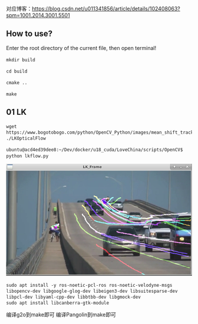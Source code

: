 对应博客：https://blog.csdn.net/u011341856/article/details/102408063?spm=1001.2014.3001.5501

## How to use?

Enter the root directory of the current file, then open terminal!

``mkdir build``

``cd build``

``cmake ..``

``make ``

## 01 LK
```
wget https://www.bogotobogo.com/python/OpenCV_Python/images/mean_shift_tracking/slow_traffic_small.mp4
./LKOpticalFlow
```

`ubuntu@acd4ed39dee8:~/Dev/docker/u18_cuda/LoveChina/scripts/OpenCV$ python lkflow.py `

![Alt text](images/image.png)

```
sudo apt install -y ros-noetic-pcl-ros ros-noetic-velodyne-msgs libopencv-dev libgoogle-glog-dev libeigen3-dev libsuitesparse-dev libpcl-dev libyaml-cpp-dev libbtbb-dev libgmock-dev 
sudo apt install libcanberra-gtk-module
```

编译g2o到make即可
编译Pangolin到make即可
